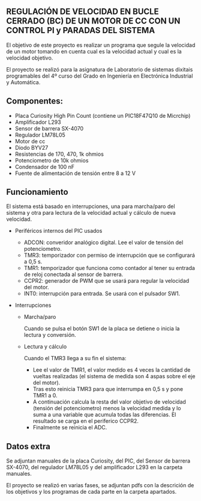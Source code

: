 REGULACIÓN DE VELOCIDAD EN BUCLE CERRADO (BC) DE UN MOTOR DE CC CON UN CONTROL PI y PARADAS DEL SISTEMA
-

El objetivo de este proyecto es realizar un programa que segule la velocidad de un motor tomando en cuenta cual es la velocidad actual y cual es la velocidad objetivo.

El proyecto se realizó para la asignatura de Laboratorio de sistemas dixitais programables del 4º curso del Grado en Ingeniería en Electrónica Industrial y Automática.

Componentes:
-
- Placa Curiosity High Pin Count (contiene un PIC18F47Q10 de Micrchip)
- Amplificador L293
- Sensor de barrera SX-4070
- Regulador LM78L05
- Motor de cc
- Diodo BYV27
- Resistencias de 170, 470, 1k ohmios
- Potenciometro de 10k ohmios
- Condensador de 100 nF
- Fuente de alimentación de tensión entre 8 a 12 V

Funcionamiento
-

El sistema está basado en interrupciones, una para marcha/paro del sistema y otra para lectura de la velocidad actual y cálculo de nueva velocidad.
- Periféricos internos del PIC usados
  - ADCON: converidor analógico digital. Lee el valor de tensión del potenciometro.
  - TMR3: temporizador con permiso de interrupción que se configurará a 0,5 s.
  - TMR1: temporizador que funciona como contador al tener su entrada de reloj conectada al sensor de barrera.
  - CCPR2: generador de PWM que se usará para regular la velocidad del motor.
  - INT0: interrupción para entrada. Se usará con el pulsador SW1.
- Interrupciones

  - Marcha/paro
  
    Cuando se pulsa el botón SW1 de la placa se detiene o inicia la lectura y conversión.
  
  - Lectura y cálculo
  
    Cuando el TMR3 llega a su fin el sistema:
    - Lee el valor de TMR1, el valor medido es 4 veces la cantidad de vueltas realizadas (el sistema de medida son 4 aspas sobre el eje del motor).
    - Tras esto reinicia TMR3 para que interrumpa en 0,5 s y pone TMR1 a 0.
    - A continuación calcula la resta del valor objetivo de velocidad (tensión del potenciometro) menos la velocidad medida y lo suma a una variable que acumula todas las diferencias. El resultado se carga en el periferico CCPR2.
    - Finalmente se reinicia el ADC.

Datos extra
-

Se adjuntan manuales de la placa Curiosity, del PIC, del Sensor de barrera SX-4070, del regulador LM78L05 y del amplificador L293 en la carpeta manuales.

El proyecto se realizó en varias fases, se adjuntan pdfs con la descrición de los objetivos y los programas de cada parte en la carpeta apartados.
